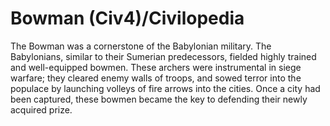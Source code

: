 # Bowman (Civ4)/Civilopedia

The Bowman was a cornerstone of the Babylonian military. The Babylonians, similar to their Sumerian predecessors, fielded highly trained and well-equipped bowmen. These archers were instrumental in siege warfare; they cleared enemy walls of troops, and sowed terror into the populace by launching volleys of fire arrows into the cities. Once a city had been captured, these bowmen became the key to defending their newly acquired prize.